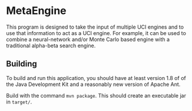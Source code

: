 # MetaEngine
This program is designed to take the input of multiple UCI engines and to
use that information to act as a UCI engine. For example, it can be used to
combine a neural-network and/or Monte Carlo based engine with a traditional
alpha-beta search engine.

## Building
To build and run this application, you should have at least version 1.8 of
of the Java Development Kit and a reasonably new version of Apache Ant.

Build with the command `mvn package`. This should
create an executable jar in `target/`.
